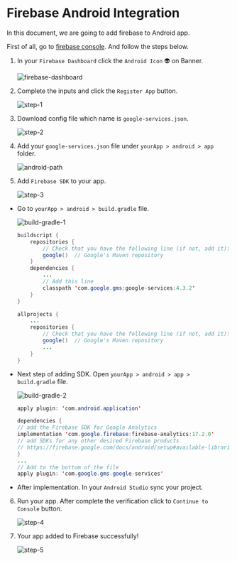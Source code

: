 # Firebase Android Integration

In this document, we are going to add firebase to Android app.

First of all, go to [firebase console](https://console.firebase.google.com/). And follow the steps below.

1. In your `Firebase Dashboard` click the `Android Icon` :alien: on Banner. 

    ![firebase-dashboard](firebase-dashboard.png)

2. Complete the inputs and click the `Register App` button.

    ![step-1](step-1.png)

3. Download config file which name is `google-services.json`.

    ![step-2](step-2.png)

4. Add your `google-services.json` file under `yourApp > android > app` folder.

    ![android-path](android-path.png)

5. Add `Firebase SDK` to your app.

    ![step-3](step-3.png)

- Go to `yourApp > android > build.gradle` file.

    ![build-gradle-1](build-gradle-1.png)

    ```java
    buildscript {
        repositories {
            // Check that you have the following line (if not, add it):
            google()  // Google's Maven repository
        }
        dependencies {
            ...
            // Add this line
            classpath 'com.google.gms:google-services:4.3.2'
        }
    }

    allprojects {
        ...
        repositories {
            // Check that you have the following line (if not, add it):
            google()  // Google's Maven repository
            ...
        }
    }
    ```

- Next step of adding SDK. Open `yourApp > android > app > build.gradle` file.

    ![build-gradle-2](build-gradle-2.png)

    ```java
    apply plugin: 'com.android.application'

    dependencies {
    // add the Firebase SDK for Google Analytics
    implementation 'com.google.firebase:firebase-analytics:17.2.0'
    // add SDKs for any other desired Firebase products
    // https://firebase.google.com/docs/android/setup#available-libraries
    }
    ...
    // Add to the bottom of the file
    apply plugin: 'com.google.gms.google-services'
    ```

- After implementation. In your `Android Studio` sync your project.

6. Run your app. After complete the verification click to `Continue to Console` button.

    ![step-4](step-4.png)

7. Your app added to Firebase successfully!

    ![step-5](step-5.png)
